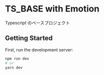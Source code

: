 # TS_BASE with Emotion

Typescript のベースプロジェクト

## Getting Started

First, run the development server:

```bash
npm run dev
# or
yarn dev
```
